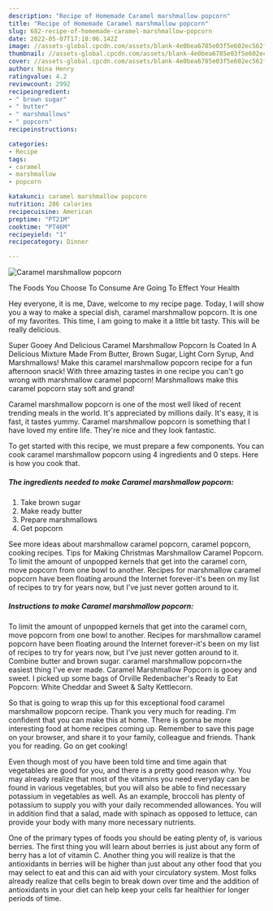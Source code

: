 ```yaml
---
description: "Recipe of Homemade Caramel marshmallow popcorn"
title: "Recipe of Homemade Caramel marshmallow popcorn"
slug: 682-recipe-of-homemade-caramel-marshmallow-popcorn
date: 2022-05-07T17:18:06.142Z
image: //assets-global.cpcdn.com/assets/blank-4e0bea6785e03f5e602ec562f230caae08da540cada707380b4fe1bbebba43da.png
thumbnail: //assets-global.cpcdn.com/assets/blank-4e0bea6785e03f5e602ec562f230caae08da540cada707380b4fe1bbebba43da.png
cover: //assets-global.cpcdn.com/assets/blank-4e0bea6785e03f5e602ec562f230caae08da540cada707380b4fe1bbebba43da.png
author: Nina Henry
ratingvalue: 4.2
reviewcount: 2992
recipeingredient:
- " brown sugar"
- " butter"
- " marshmallows"
- " popcorn"
recipeinstructions:

categories:
- Recipe
tags:
- caramel
- marshmallow
- popcorn

katakunci: caramel marshmallow popcorn 
nutrition: 286 calories
recipecuisine: American
preptime: "PT21M"
cooktime: "PT46M"
recipeyield: "1"
recipecategory: Dinner

---
```



![Caramel marshmallow popcorn](//assets-global.cpcdn.com/assets/blank-4e0bea6785e03f5e602ec562f230caae08da540cada707380b4fe1bbebba43da.png)

The Foods You Choose To Consume Are Going To Effect Your Health

Hey everyone, it is me, Dave, welcome to my recipe page. Today, I will show you a way to make a special dish, caramel marshmallow popcorn. It is one of my favorites. This time, I am going to make it a little bit tasty. This will be really delicious.

Super Gooey And Delicious Caramel Marshmallow Popcorn Is Coated In A Delicious Mixture Made From Butter, Brown Sugar, Light Corn Syrup, And Marshmallows! Make this caramel marshmallow popcorn recipe for a fun afternoon snack! With three amazing tastes in one recipe you can&#39;t go wrong with marshmallow caramel popcorn! Marshmallows make this caramel popcorn stay soft and grand!

Caramel marshmallow popcorn is one of the most well liked of recent trending meals in the world. It's appreciated by millions daily. It's easy, it is fast, it tastes yummy. Caramel marshmallow popcorn is something that I have loved my entire life. They're nice and they look fantastic.


To get started with this recipe, we must prepare a few components. You can cook caramel marshmallow popcorn using 4 ingredients and 0 steps. Here is how you cook that.

<!--inarticleads1-->

##### The ingredients needed to make Caramel marshmallow popcorn:

1. Take  brown sugar
1. Make ready  butter
1. Prepare  marshmallows
1. Get  popcorn


See more ideas about marshmallow caramel popcorn, caramel popcorn, cooking recipes. Tips for Making Christmas Marshmallow Caramel Popcorn. To limit the amount of unpopped kernels that get into the caramel corn, move popcorn from one bowl to another. Recipes for marshmallow caramel popcorn have been floating around the Internet forever-it&#39;s been on my list of recipes to try for years now, but I&#39;ve just never gotten around to it. 

<!--inarticleads2-->

##### Instructions to make Caramel marshmallow popcorn:



To limit the amount of unpopped kernels that get into the caramel corn, move popcorn from one bowl to another. Recipes for marshmallow caramel popcorn have been floating around the Internet forever-it&#39;s been on my list of recipes to try for years now, but I&#39;ve just never gotten around to it. Combine butter and brown sugar. caramel marshmallow popcorn=the easiest thing I&#39;ve ever made. Caramel Marshmallow Popcorn is gooey and sweet. I picked up some bags of Orville Redenbacher&#39;s Ready to Eat Popcorn: White Cheddar and Sweet &amp; Salty Kettlecorn. 

So that is going to wrap this up for this exceptional food caramel marshmallow popcorn recipe. Thank you very much for reading. I'm confident that you can make this at home. There is gonna be more interesting food at home recipes coming up. Remember to save this page on your browser, and share it to your family, colleague and friends. Thank you for reading. Go on get cooking!

Even though most of you have been told time and time again that vegetables are good for you, and there is a pretty good reason why. You may already realize that most of the vitamins you need everyday can be found in various vegetables, but you will also be able to find necessary potassium in vegetables as well. As an example, broccoli has plenty of potassium to supply you with your daily recommended allowances. You will in addition find that a salad, made with spinach as opposed to lettuce, can provide your body with many more necessary nutrients.

One of the primary types of foods you should be eating plenty of, is various berries. The first thing you will learn about berries is just about any form of berry has a lot of vitamin C. Another thing you will realize is that the antioxidants in berries will be higher than just about any other food that you may select to eat and this can aid with your circulatory system. Most folks already realize that cells begin to break down over time and the addition of antioxidants in your diet can help keep your cells far healthier for longer periods of time.
